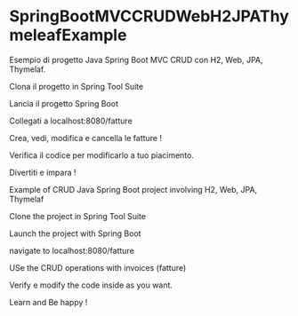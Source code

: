 # SpringBootMVCCRUDWebH2JPAThymeleafExample
Esempio di progetto Java Spring Boot MVC CRUD  con H2, Web, JPA, Thymelaf.  

Clona il progetto in Spring Tool Suite

Lancia il progetto Spring Boot

Collegati a localhost:8080/fatture

Crea, vedi, modifica e cancella le fatture !

Verifica il codice per modificarlo a tuo piacimento. 

Divertiti e impara !




Example of CRUD Java Spring Boot project involving H2, Web, JPA, Thymelaf

Clone the project in Spring Tool Suite

Launch the project with Spring Boot

navigate to localhost:8080/fatture

USe the CRUD operations with invoices (fatture)

Verify e modify the code inside as you want. 


Learn and Be happy !
